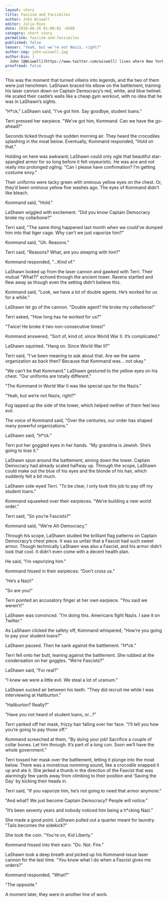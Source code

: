 ```yaml
---
layout: story
title: Fascism and Facsimiles
author: John Wiswell
editor: Julia Rios
date: 2018-06-26 01:00:01 -0500
category: short story
permalink: fascism-and-facsimiles
published: false
teaser: "Yeah, but we’re not Nazis, right?"
author-img: john-wiswell.jpg
author-bio: |
  John [@Wiswell](https://www.twitter.com/wiswell) lives where New York keeps all its trees. This is John's third story in _Fireside Magazine_, following ["Bones at the Door"](https://firesidefiction.com/issue27/chapter/bones-at-the-door/) and ["A Silhouette Against Armageddon."](https://firesidefiction.com/a-silhouette-against-armageddon) His fiction has also appeared in _Daily Science Fiction_, _Pseudopod_, and most recently in _Diabolical Plots_ and _Robot Dinosaurs_. Superhero comics helped teach him to read and so he's fiercely loyal to them, especially when they betray themselves.
proofread: false
---
```


This was the moment that turned villains into legends, and the two of them were just henchmen. LaShawn braced his elbow on the battlement, training his laser cannon down on Captain Democracy’s red, white, and blue helmet. He scaled their castle’s walls like a cheap gym workout, with no idea that he was in LaShawn’s sights.

"H*ck," LaShawn said, "I’ve got him. Say goodbye, student loans."

Terri pressed her earpiece. "We’ve got him, Kommand. Can we have the go-ahead?"

Seconds ticked through the sodden morning air. They heard the crocodiles splashing in the moat below. Eventually, Kommand responded, "Hold on that."

Holding on here was awkward; LaShawn could only ogle that beautiful star-spangled armor for so long before it felt voyeuristic. He was ace and not really into prolonged ogling. "Can I please have confirmation? I’m getting costume envy."

Their uniforms were tacky green with ominous yellow eyes on the chest. Or, they’d been ominous yellow five washes ago. The eyes of Kommand didn’t like bleach.

Kommand said, "Hold."

LaShawn wiggled with excitement. "Did you know Captain Democracy broke my collarbone?"

Terri said, "The same thing happened last month when we could’ve dumped him into that tiger cage. Why can’t we just vaporize him?"

Kommand said, "Uh. Reasons."

Terri said, "Reasons? What, are you sleeping with him?"

Kommand responded, "…Kind of."

LaShawn looked up from the laser cannon and gawked with Terri. Their mutual "What?!" echoed through the ancient tower. Ravens startled and flew away as though even the setting didn’t believe this.

Kommand said, "Look, we have a lot of double agents. He’s worked for us for a while."

LaShawn let go of the cannon. "Double agent? He broke my collarbone!"

Terri asked, "How long has he worked for us?"

"Twice! He broke it two non-consecutive times!"

Kommand answered, "Sort of, kind of, since World War II. It’s complicated."

LaShawn squinted. "Hang on. Since World War II?"

Terri said, "I’ve been meaning to ask about that. Are we the same organization as back then? Because that Kommand was… not okay."

"We can’t be that Kommand." LaShawn gestured to the yellow eyes on his chest. "Our uniforms are totally different."

"The Kommand in World War II was like special ops for the Nazis."

"Yeah, but we’re not Nazis, right?"

Fog lapped up the side of the tower, which helped neither of them feel less evil.

The voice of Kommand said, "Over the centuries, our order has shaped many powerful organizations."

LaShawn said, "H*ck."

Terri put her goggled eyes in her hands. "My grandma is Jewish. She’s going to lose it."

LaShawn spun around the battlement, aiming down the tower. Captain Democracy had already scaled halfway up. Through the scope, LaShawn could make out the blue of his eyes and the blonde of his hair, which suddenly felt a bit much.

LaShawn side-eyed Terri. "To be clear, I only took this job to pay off my student loans."

Kommand squawked over their earpieces. "We’re building a new world order."

Terri said, "So you’re Fascists?"

Kommand said, "We’re Alt-Democracy."

Through his scope, LaShawn studied the brilliant flag patterns on Captain Democracy’s chest piece. It was so unfair that a Fascist had such sweet armor. Though technically LaShawn was also a Fascist, and his armor didn’t look that cool. It didn’t even come with a decent health plan.

He said, "I’m vaporizing him."

Kommand hissed in their earpieces: "Don’t cross us."

"He’s a Nazi!"

"So are you!"

Terri pointed an accusatory finger at her own earpiece. "You said we weren’t!"

LaShawn was convinced. "I’m doing this. Americans fight Nazis. I saw it on Twitter."

As LaShawn clicked the safety off, Kommand whispered, "How’re you going to pay your student loans?"

LaShawn paused. Then he sank against the battlement. "H*ck."

Terri fell onto her butt, leaning against the battlement. She rubbed at the condensation on her goggles. "We’re Fascists?"

LaShawn said, "For real?"

"I knew we were a little evil. We steal a lot of uranium."

LaShawn sucked air between his teeth. "They did recruit me while I was interviewing at Haliburton."

"Haliburton? Really?"

"Have you not heard of student loans, or…?"

Terri yanked off her mask, frizzy hair falling over her face. "I’ll tell you how you’re going to pay those off."

Kommand screeched at them, "By doing your job! Sacrifice a couple of collar bones. Let him through. It’s part of a long con. Soon we’ll have the whole government."

Terri tossed her mask over the battlement, letting it plunge into the moat below. There was a monstrous nomming sound, like a crocodile snapped it up and ate it. She jerked a thumb in the direction of the Fascist that was alarmingly few yards away from climbing to their position and ‘Saving the Day’ by kicking their heads in.

Terri said, "If you vaporize him, he’s not going to need that armor anymore."

"And what? We just become Captain Democracy? People will notice."

"It’s been seventy years and nobody noticed him being a h*cking Nazi."

She made a good point. LaShawn pulled out a quarter meant for laundry. "Tails becomes the sidekick?"

She took the coin. "You’re on, Kid Liberty."

Kommand hissed into their ears: "Do. Not. Fire."

LaShawn took a deep breath and picked up his Kommand-issue laser cannon for the last time. "You know what I do when a Fascist gives me orders?"

Kommand responded, "What?"

"The opposite."

A moment later, they were in another line of work.
